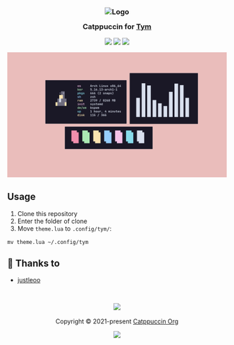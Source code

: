 <h3 align="center">
	<img src="https://raw.githubusercontent.com/catppuccin/catppuccin/main/assets/logos/exports/1544x1544_circle.png" width="100" alt="Logo"/><br/>
	<img src="https://raw.githubusercontent.com/catppuccin/catppuccin/main/assets/misc/transparent.png" height="30" width="0px"/>
	Catppuccin for <a href="https://github.com/endaaman/tym">Tym</a>
	<img src="https://raw.githubusercontent.com/catppuccin/catppuccin/main/assets/misc/transparent.png" height="30" width="0px"/>
</h3>

<p align="center">
    <a href="https://github.com/catppuccin/tym/stargazers"><img src="https://img.shields.io/github/stars/catppuccin/tym?colorA=363a4f&colorB=b7bdf8&style=for-the-badge"></a>
    <a href="https://github.com/catppuccin/tym/issues"><img src="https://img.shields.io/github/issues/catppuccin/tym?colorA=363a4f&colorB=f5a97f&style=for-the-badge"></a>
    <a href="https://github.com/catppuccin/tym/contributors"><img src="https://img.shields.io/github/contributors/catppuccin/tym?colorA=363a4f&colorB=a6da95&style=for-the-badge"></a>
</p>

<p align="center">
  <img src="assets/showcase.png"/>
</p>

## Usage

1. Clone this repository
2. Enter the folder of clone
3. Move `theme.lua` to `.config/tym/`:
```
mv theme.lua ~/.config/tym
```

## 💝 Thanks to

- [justleoo](https://github.com/justleoo)

&nbsp;

<p align="center"><img src="https://raw.githubusercontent.com/catppuccin/catppuccin/main/assets/footers/gray0_ctp_on_line.svg?sanitize=true" /></p>
<p align="center">Copyright &copy; 2021-present <a href="https://github.com/catppuccin" target="_blank">Catppuccin Org</a>
<p align="center"><a href="https://github.com/catppuccin/catppuccin/blob/main/LICENSE"><img src="https://img.shields.io/static/v1.svg?style=for-the-badge&label=License&message=MIT&logoColor=d9e0ee&colorA=363a4f&colorB=b7bdf8"/></a></p>

